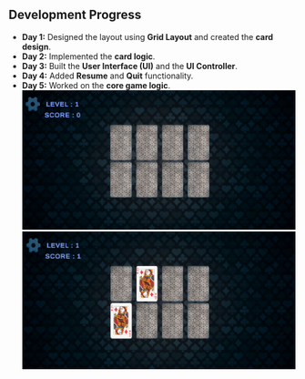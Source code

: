 ## Development Progress

- **Day 1:** Designed the layout using **Grid Layout** and created the **card design**.
- **Day 2:** Implemented the **card logic**.
- **Day 3:** Built the **User Interface (UI)** and the **UI Controller**.
- **Day 4:** Added **Resume** and **Quit** functionality.
- **Day 5:** Worked on the **core game logic**.
![GameImage](https://github.com/Hamza12ali/FlipCard/blob/053bb6d1310ed7dfaea7ba3c71b0ff09a9dd8735/Screenshot%202025-07-28%20005135.png)
![GameImage2](https://github.com/Hamza12ali/FlipCard/blob/8246064af4597d7e46e25f4c3fc68b8a46f53623/Screenshot%202025-07-28%20005155.png)
  
